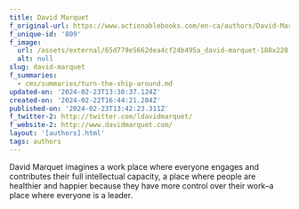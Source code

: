 ```yaml
---
title: David Marquet
f_original-url: https://www.actionablebooks.com/en-ca/authors/David-Marquet/
f_unique-id: '809'
f_image:
  url: /assets/external/65d779e5662dea4cf24b495a_david-marquet-180x220.jpeg
  alt: null
slug: david-marquet
f_summaries:
  - cms/summaries/turn-the-ship-around.md
updated-on: '2024-02-23T13:30:37.124Z'
created-on: '2024-02-22T16:44:21.284Z'
published-on: '2024-02-23T13:42:23.311Z'
f_twitter-2: http://twitter.com/ldavidmarquet/
f_website-2: http://www.davidmarquet.com/
layout: '[authors].html'
tags: authors
---
```


David Marquet imagines a work place where everyone engages and contributes their full intellectual capacity, a place where people are healthier and happier because they have more control over their work–a place where everyone is a leader.
